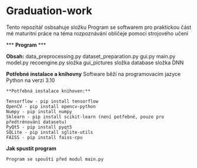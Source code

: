 # Graduation-work
Tento repozitář osbsahuje složku Program se softwarem pro praktickou část mé maturitní práce na téma rozpoznávání obličeje pomocí strojového učení

*** **Program** ***

**Obsah:**
    data_preprocessing.py
    dataset_preparation.py
    gui.py
    main.py
    model.py
    recoengine.py
    složka gui_pictures
    složka database
    složka DNN

**Potřebné instalace a knihovny**
    Software běží na programovacím jazyce Python na verzi 3.10

    **Potřebná instalace knihoven:**
    
    Tensorflow - pip install tensorflow
    OpenCV - pip install opencv-python
    Numpy - pip install numpy
    Sklearn - pip install scikit-learn (není potřebné, pouze pro předtrénování datasetu)
    PyQt5 - pip install pyqt5
    SQLite - pip install sglite-utils
    FAISS - pip install faiss-cpu

**Jak spustit program**

    Program se spouští před modul main.py
